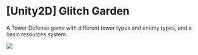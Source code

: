 # [Unity2D] Glitch Garden

A Tower Defense game with different tower types and enemy types, and a basic resources system.

![](https://github.com/gerardbaholli/Unity2D-Glitch-Garden-Udemy/blob/main/Recordings/movie.gif)
